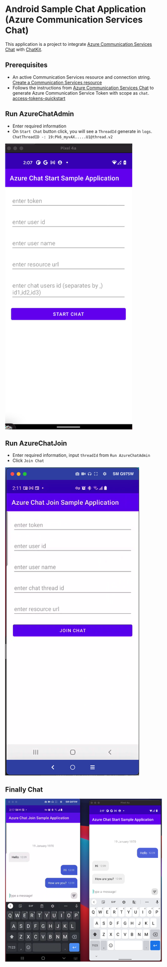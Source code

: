 # Android Sample Chat Application (Azure Communication Services Chat)

This application is a project to integrate [Azure Communication Services Chat](https://docs.microsoft.com/en-us/azure/communication-services/quickstarts/chat/get-started?pivots=programming-language-android) with [ChatKit](https://github.com/stfalcon-studio/ChatKit).

## Prerequisites
- An active Communication Services resource and connection string. [Create a Communication Services resource](https://docs.microsoft.com/en-us/azure/communication-services/quickstarts/create-communication-resource?tabs=windows&pivots=platform-azp)
- Follows the instructions from [Azure Communication Services Chat](https://docs.microsoft.com/en-us/azure/communication-services/quickstarts/chat/get-started?pivots=programming-language-android) to generate Azure Communication Service Token with scope as `chat`. [access-tokens-quickstart](https://github.com/Azure-Samples/communication-services-javascript-quickstarts/blob/main/access-tokens-quickstart/issue-access-token.js)

## Run AzureChatAdmin

- Enter required information
- On `Start Chat` button click, you will see a `ThreadId` generate in `logs`. `ChatThreadID -: 19:Pk6_myvAX.....U1@thread.v2`

![Chat Admin](./images/chatadmin.png)

## Run AzureChatJoin

- Enter required information, input `threadId` from `Run AzureChatAdmin`
- Click `Join Chat` 

![Chat Join](./images/chatjoin.png)

## Finally Chat 

![Chat](./images/chat.png)
